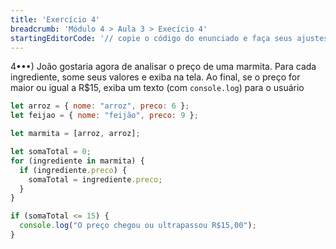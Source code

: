 ```yaml
---
title: 'Exercício 4'
breadcrumb: 'Módulo 4 > Aula 3 > Execício 4'
startingEditorCode: '// copie o código do enunciado e faça seus ajustes'
---
```


4•••) João gostaria agora de analisar o preço de uma marmita. Para cada ingrediente, some seus valores e exiba na tela. Ao final, se o preço for maior ou igual a R$15, exiba um texto (com `console.log`) para o usuário

```js
let arroz = { nome: "arroz", preco: 6 };
let feijao = { nome: "feijão", preco: 9 };

let marmita = [arroz, arroz];

let somaTotal = 0;
for (ingrediente in marmita) {
  if (ingrediente.preco) {
    somaTotal = ingrediente.preco;
  }
}

if (somaTotal <= 15) {
  console.log("O preço chegou ou ultrapassou R$15,00");
}
```
